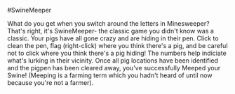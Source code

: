 #SwineMeeper

What do you get when you switch around the letters in Minesweeper?  That's right, it's SwineMeeper- the classic game you didn't know was a classic.  Your pigs have all gone crazy and are hiding in their pen.  Click to clean the pen, flag (right-click) where you think there's a pig, and be careful not to click where you think there's a pig hiding!  The numbers help indiciate what's lurking in their vicinity.  Once all pig locations have been identified and the pigpen has been cleared away, you've successfully Meeped your Swine! (Meeping is a farming term which you hadn't heard of until now because you're not a farmer).
